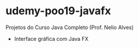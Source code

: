 # udemy-poo19-javafx

Projetos do Curso Java Completo (Prof. Nelio Alves)

- Interface gráfica com Java FX
